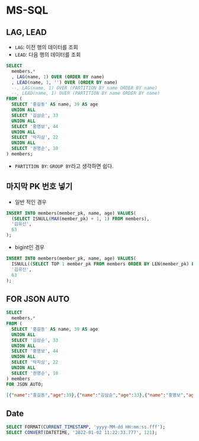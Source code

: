 # MS-SQL
## LAG, LEAD
* `LAG`: 이전 행의 데이터를 조회
* `LEAD`: 다음 행의 데이터를 조회
```sql
SELECT
  members.*
  , LAG(name, 1) OVER (ORDER BY name)
  , LEAD(name, 1, '') OVER (ORDER BY name)
  --, LAG(name, 1) OVER (PARTITION BY name ORDER BY name)
  --, LEAD(name, 1) OVER (PARTITION BY name ORDER BY name)
FROM (
  SELECT '홍길동' AS name, 39 AS age
  UNION ALL
  SELECT '김삼순', 33
  UNION ALL
  SELECT '홍명보', 44
  UNION ALL
  SELECT '박지삼', 22
  UNION ALL
  SELECT '권명순', 10
) members;
```
* `PARTITION BY`: `GROUP BY`라고 생각하면 쉽다.

## 마지막 PK 번호 넣기
* 일반 적인 경우
```sql
INSERT INTO members(member_pk, name, age) VALUES(
  (SELECT ISNULL(MAX(member_pk) + 1, 1) FROM members),
  '김유신',
  63
);
```

* bigint인 경우
```sql
INSERT INTO members(member_pk, name, age) VALUES(
  ISNULL((SELECT TOP 1 member_pk FROM members ORDER BY LEN(member_pk) DESC, member_pk DESC) + 1, 1),
  '김유신',
  63
);
```

## FOR JSON AUTO
```sql
SELECT
  members.*
FROM (
  SELECT '홍길동' AS name, 39 AS age
  UNION ALL
  SELECT '김삼순', 33
  UNION ALL
  SELECT '홍명보', 44
  UNION ALL
  SELECT '박지삼', 22
  UNION ALL
  SELECT '권명순', 10
) members
FOR JSON AUTO;
```
```json
[{"name":"홍길동","age":39},{"name":"김삼순","age":33},{"name":"홍명보","age":44},{"name":"박지삼","age":22},{"name":"권명순","age":10}]
```

## Date
```sql
SELECT FORMAT(CURRENT_TIMESTAMP, 'yyyy-MM-dd HH:mm:ss.fff');
SELECT CONVERT(DATETIME, '2022-01-02 11:22:33.777', 121);
```

